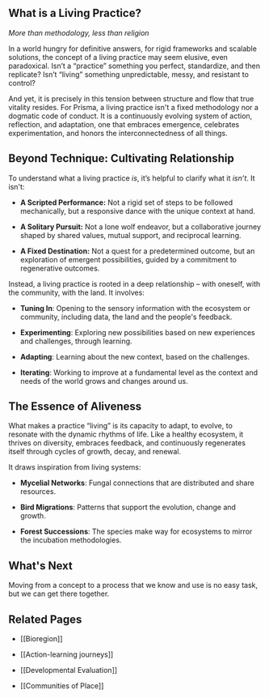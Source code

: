 ## **What is a Living Practice?**

_More than methodology, less than religion_

In a world hungry for definitive answers, for rigid frameworks and scalable solutions, the concept of a living practice may seem elusive, even paradoxical. Isn’t a “practice” something you perfect, standardize, and then replicate? Isn’t “living” something unpredictable, messy, and resistant to control?

And yet, it is precisely in this tension between structure and flow that true vitality resides. For Prisma, a living practice isn't a fixed methodology nor a dogmatic code of conduct. It is a continuously evolving system of action, reflection, and adaptation, one that embraces emergence, celebrates experimentation, and honors the interconnectedness of all things.

## **Beyond Technique: Cultivating Relationship**

To understand what a living practice _is_, it’s helpful to clarify what it _isn’t_. It isn't:

- **A Scripted Performance:** Not a rigid set of steps to be followed mechanically, but a responsive dance with the unique context at hand.
    
- **A Solitary Pursuit:** Not a lone wolf endeavor, but a collaborative journey shaped by shared values, mutual support, and reciprocal learning.
    
- **A Fixed Destination:** Not a quest for a predetermined outcome, but an exploration of emergent possibilities, guided by a commitment to regenerative outcomes.
    

Instead, a living practice is rooted in a deep relationship – with oneself, with the community, with the land. It involves:

- **Tuning In**: Opening to the sensory information with the ecosystem or community, including data, the land and the people's feedback.
    
- **Experimenting**: Exploring new possibilities based on new experiences and challenges, through learning.
    
- **Adapting**: Learning about the new context, based on the challenges.
    
- **Iterating**: Working to improve at a fundamental level as the context and needs of the world grows and changes around us.
    

## **The Essence of Aliveness**

What makes a practice “living” is its capacity to adapt, to evolve, to resonate with the dynamic rhythms of life. Like a healthy ecosystem, it thrives on diversity, embraces feedback, and continuously regenerates itself through cycles of growth, decay, and renewal.

It draws inspiration from living systems:

- **Mycelial Networks**: Fungal connections that are distributed and share resources.
    
- **Bird Migrations**: Patterns that support the evolution, change and growth.
    
- **Forest Successions**: The species make way for ecosystems to mirror the incubation methodologies.
    

## What's Next

Moving from a concept to a process that we know and use is no easy task, but we can get there together.

## **Related Pages**

- [[Bioregion]]
    
- [[Action-learning journeys]]
    
- [[Developmental Evaluation]]
    
- [[Communities of Place]]